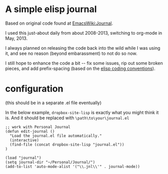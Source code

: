 # A simple elisp journal

Based on original code found at [EmacsWiki:Journal](http://www.emacswiki.org/emacs/Journal).

I used this just-about daily from about 2008-2013, switching to org-mode in May, 2013.

I always planned on releasing the code back into the wild while I was using it, and see no reason (beyond embarassment) to not do so now.

I still hope to enhance the code a bit -- fix some issues, rip out some broken pieces, and add prefix-spacing (based on the [elisp coding conventions](http://www.gnu.org/software/emacs/manual/html_node/elisp/Coding-Conventions.html)).

# configuration
(this should be in a separate .el file eventually)

In the below example, `dropbox-site-lisp` is exactly what you might think it is.
And it should be replaced with `\path\to\your\journal.el`

    ;; work with Personal Journal
    (defun edit-journal ()
      "Load the journal.el file automatically."
      (interactive)
      (find-file (concat dropbox-site-lisp "journal.el"))
    )

    (load "journal")
    (setq journal-dir "~/Personal/Journal/")
    (add-to-list 'auto-mode-alist '("\\.jnl\\'" . journal-mode))


